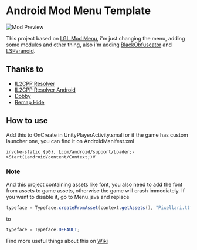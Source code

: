 # Android Mod Menu Template

![Mod Preview](https://raw.githubusercontent.com/spookynova/Base-Android-Mod-Menu/refs/heads/main/img/preview.png)


This project based on [LGL Mod Menu](https://github.com/LGLTeam/Android-Mod-Menu/), i'm just changing the menu, adding some modules and other thing, also i'm adding [BlackObfuscator](https://github.com/CodingGay/BlackObfuscator-ASPlugin) and [LSParanoid](https://github.com/LSPosed/LSParanoid).

## Thanks to

- [IL2CPP Resolver](https://github.com/sneakyevil/IL2CPP_Resolver)
- [IL2CPP Resolver Android](https://github.com/KING-UTKARSH/Il2cpp_Resolver_Android)
- [Dobby](https://github.com/jmpews/Dobby/)
- [Remap Hide](https://github.com/reveny/Android-Library-Remap-Hide)

## How to use

Add this to OnCreate in UnityPlayerActivity.smali or if the game has custom launcher one, you can find it on AndroidManifest.xml

```smali
invoke-static {p0}, Lcom/android/support/Loader;->Start(Landroid/content/Context;)V
```

### Note

And this project containing assets like font, you also need to add the font from assets to game assets, otherwise the game will crash immediately. If you want to disable it, go to Menu.java and replace

```java
typeface = Typeface.createFromAsset(context.getAssets(), "Pixellari.ttf");
```

to

```java
typeface = Typeface.DEFAULT;
```

Find more useful things about this on [Wiki](https://github.com/LGLTeam/Android-Mod-Menu/wiki)

